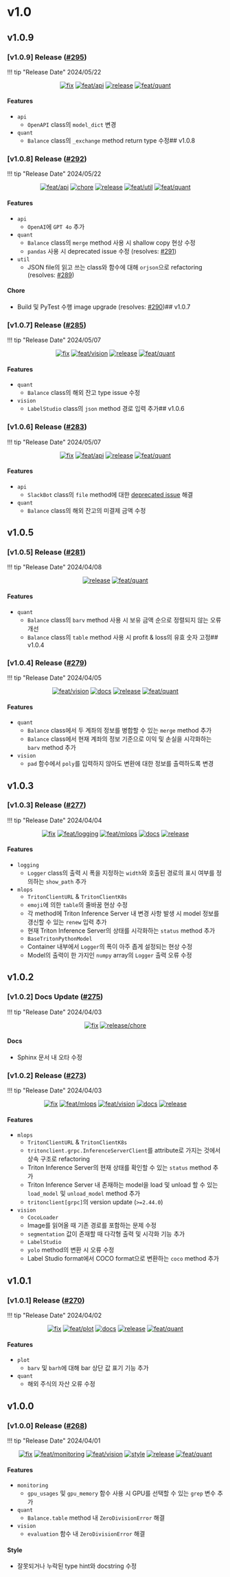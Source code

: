 # v1.0



## v1.0.9

<h3>[v1.0.9] Release (<a href=https://github.com/Zerohertz/zerohertzLib/pull/295>#295</a>)</h3>

!!! tip "Release Date"
    2024/05/22

<p align="center">
<a href="https://github.com/Zerohertz/zerohertzLib/pulls?q=is:pr label:fix"><img src="https://img.shields.io/badge/fix-d73a4a?style=flat-square&logo=github" alt="fix"/></a>
<a href="https://github.com/Zerohertz/zerohertzLib/pulls?q=is:pr label:feat/api"><img src="https://img.shields.io/badge/feat/api-541B9A?style=flat-square&logo=github" alt="feat/api"/></a>
<a href="https://github.com/Zerohertz/zerohertzLib/pulls?q=is:pr label:release"><img src="https://img.shields.io/badge/release-00FF00?style=flat-square&logo=github" alt="release"/></a>
<a href="https://github.com/Zerohertz/zerohertzLib/pulls?q=is:pr label:feat/quant"><img src="https://img.shields.io/badge/feat/quant-ededed?style=flat-square&logo=github" alt="feat/quant"/></a>
</p>


<h4>Features</h4>

+ `api`
    + `OpenAPI` class의 `model_dict` 변경
+ `quant`
    + `Balance` class의 `_exchange` method return type 수정## v1.0.8

<h3>[v1.0.8] Release (<a href=https://github.com/Zerohertz/zerohertzLib/pull/292>#292</a>)</h3>

!!! tip "Release Date"
    2024/05/22

<p align="center">
<a href="https://github.com/Zerohertz/zerohertzLib/pulls?q=is:pr label:feat/api"><img src="https://img.shields.io/badge/feat/api-541B9A?style=flat-square&logo=github" alt="feat/api"/></a>
<a href="https://github.com/Zerohertz/zerohertzLib/pulls?q=is:pr label:chore"><img src="https://img.shields.io/badge/chore-fef2c0?style=flat-square&logo=github" alt="chore"/></a>
<a href="https://github.com/Zerohertz/zerohertzLib/pulls?q=is:pr label:release"><img src="https://img.shields.io/badge/release-00FF00?style=flat-square&logo=github" alt="release"/></a>
<a href="https://github.com/Zerohertz/zerohertzLib/pulls?q=is:pr label:feat/util"><img src="https://img.shields.io/badge/feat/util-DEBEAA?style=flat-square&logo=github" alt="feat/util"/></a>
<a href="https://github.com/Zerohertz/zerohertzLib/pulls?q=is:pr label:feat/quant"><img src="https://img.shields.io/badge/feat/quant-ededed?style=flat-square&logo=github" alt="feat/quant"/></a>
</p>


<h4>Features</h4>

+ `api`
    + `OpenAI`에 `GPT 4o` 추가
+ `quant`
    + `Balance` class의 `merge` method 사용 시 shallow copy 현상 수정
    + `pandas` 사용 시 deprecated issue 수정 (resolves: <a href="https://github.com/Zerohertz/zerohertzLib/issues/291">#291</a>)
+ `util`
    + JSON file의 읽고 쓰는 class와 함수에 대해 `orjson`으로 refactoring (resolves: <a href="https://github.com/Zerohertz/zerohertzLib/issues/289">#289</a>)

<h4>Chore</h4>

+ Build 및 PyTest 수행 image upgrade (resolves: <a href="https://github.com/Zerohertz/zerohertzLib/issues/290">#290</a>)## v1.0.7

<h3>[v1.0.7] Release (<a href=https://github.com/Zerohertz/zerohertzLib/pull/285>#285</a>)</h3>

!!! tip "Release Date"
    2024/05/07

<p align="center">
<a href="https://github.com/Zerohertz/zerohertzLib/pulls?q=is:pr label:fix"><img src="https://img.shields.io/badge/fix-d73a4a?style=flat-square&logo=github" alt="fix"/></a>
<a href="https://github.com/Zerohertz/zerohertzLib/pulls?q=is:pr label:feat/vision"><img src="https://img.shields.io/badge/feat/vision-D1F9CB?style=flat-square&logo=github" alt="feat/vision"/></a>
<a href="https://github.com/Zerohertz/zerohertzLib/pulls?q=is:pr label:release"><img src="https://img.shields.io/badge/release-00FF00?style=flat-square&logo=github" alt="release"/></a>
<a href="https://github.com/Zerohertz/zerohertzLib/pulls?q=is:pr label:feat/quant"><img src="https://img.shields.io/badge/feat/quant-ededed?style=flat-square&logo=github" alt="feat/quant"/></a>
</p>


<h4>Features</h4>

+ `quant`
    + `Balance` class의 해외 잔고 type issue 수정
+ `vision`
    + `LabelStudio` class의 `json` method 경로 입력 추가## v1.0.6

<h3>[v1.0.6] Release (<a href=https://github.com/Zerohertz/zerohertzLib/pull/283>#283</a>)</h3>

!!! tip "Release Date"
    2024/05/07

<p align="center">
<a href="https://github.com/Zerohertz/zerohertzLib/pulls?q=is:pr label:fix"><img src="https://img.shields.io/badge/fix-d73a4a?style=flat-square&logo=github" alt="fix"/></a>
<a href="https://github.com/Zerohertz/zerohertzLib/pulls?q=is:pr label:feat/api"><img src="https://img.shields.io/badge/feat/api-541B9A?style=flat-square&logo=github" alt="feat/api"/></a>
<a href="https://github.com/Zerohertz/zerohertzLib/pulls?q=is:pr label:release"><img src="https://img.shields.io/badge/release-00FF00?style=flat-square&logo=github" alt="release"/></a>
<a href="https://github.com/Zerohertz/zerohertzLib/pulls?q=is:pr label:feat/quant"><img src="https://img.shields.io/badge/feat/quant-ededed?style=flat-square&logo=github" alt="feat/quant"/></a>
</p>


<h4>Features</h4>

+ `api`
    + `SlackBot` class의 `file` method에 대한 [deprecated issue](https://api.slack.com/methods/files.upload#markdown) 해결
+ `quant`
    + `Balance` class의 해외 잔고의 미결제 금액 수정
## v1.0.5

<h3>[v1.0.5] Release (<a href=https://github.com/Zerohertz/zerohertzLib/pull/281>#281</a>)</h3>

!!! tip "Release Date"
    2024/04/08

<p align="center">
<a href="https://github.com/Zerohertz/zerohertzLib/pulls?q=is:pr label:release"><img src="https://img.shields.io/badge/release-00FF00?style=flat-square&logo=github" alt="release"/></a>
<a href="https://github.com/Zerohertz/zerohertzLib/pulls?q=is:pr label:feat/quant"><img src="https://img.shields.io/badge/feat/quant-ededed?style=flat-square&logo=github" alt="feat/quant"/></a>
</p>


<h4>Features</h4>

+ `quant`
    + `Balance` class의 `barv` method 사용 시 보유 금액 순으로 정렬되지 않는 오류 개선
    + `Balance` class의 `table` method 사용 시 profit & loss의 유효 숫자 고정## v1.0.4

<h3>[v1.0.4] Release (<a href=https://github.com/Zerohertz/zerohertzLib/pull/279>#279</a>)</h3>

!!! tip "Release Date"
    2024/04/05

<p align="center">
<a href="https://github.com/Zerohertz/zerohertzLib/pulls?q=is:pr label:feat/vision"><img src="https://img.shields.io/badge/feat/vision-D1F9CB?style=flat-square&logo=github" alt="feat/vision"/></a>
<a href="https://github.com/Zerohertz/zerohertzLib/pulls?q=is:pr label:docs"><img src="https://img.shields.io/badge/docs-E1B40A?style=flat-square&logo=github" alt="docs"/></a>
<a href="https://github.com/Zerohertz/zerohertzLib/pulls?q=is:pr label:release"><img src="https://img.shields.io/badge/release-00FF00?style=flat-square&logo=github" alt="release"/></a>
<a href="https://github.com/Zerohertz/zerohertzLib/pulls?q=is:pr label:feat/quant"><img src="https://img.shields.io/badge/feat/quant-ededed?style=flat-square&logo=github" alt="feat/quant"/></a>
</p>


<h4>Features</h4>

+ `quant`
    + `Balance` class에서 두 계좌의 정보를 병합할 수 있는 `merge` method 추가
    + `Balance` class에서 현재 계좌의 정보 기준으로 이익 및 손실을 시각화하는 `barv` method 추가
+ `vision`
    + `pad` 함수에서 `poly`를 입력하지 않아도 변환에 대한 정보를 출력하도록 변경
## v1.0.3

<h3>[v1.0.3] Release (<a href=https://github.com/Zerohertz/zerohertzLib/pull/277>#277</a>)</h3>

!!! tip "Release Date"
    2024/04/04

<p align="center">
<a href="https://github.com/Zerohertz/zerohertzLib/pulls?q=is:pr label:fix"><img src="https://img.shields.io/badge/fix-d73a4a?style=flat-square&logo=github" alt="fix"/></a>
<a href="https://github.com/Zerohertz/zerohertzLib/pulls?q=is:pr label:feat/logging"><img src="https://img.shields.io/badge/feat/logging-477A5E?style=flat-square&logo=github" alt="feat/logging"/></a>
<a href="https://github.com/Zerohertz/zerohertzLib/pulls?q=is:pr label:feat/mlops"><img src="https://img.shields.io/badge/feat/mlops-EE5D2A?style=flat-square&logo=github" alt="feat/mlops"/></a>
<a href="https://github.com/Zerohertz/zerohertzLib/pulls?q=is:pr label:docs"><img src="https://img.shields.io/badge/docs-E1B40A?style=flat-square&logo=github" alt="docs"/></a>
<a href="https://github.com/Zerohertz/zerohertzLib/pulls?q=is:pr label:release"><img src="https://img.shields.io/badge/release-00FF00?style=flat-square&logo=github" alt="release"/></a>
</p>


<h4>Features</h4>

+ `logging`
    + `Logger` class의 출력 시 폭을 지정하는 `width`와 호출된 경로의 표시 여부를 정의하는 `show_path` 추가
+ `mlops`
    + `TritonClientURL` & `TritonClientK8s`
    + `emoji`에 의한 `table`의 줄바꿈 현상 수정
    + 각 method에 Triton Inference Server 내 변경 사항 발생 시 model 정보를 갱신할 수 있는 `renew` 입력 추가
    + 현재 Triton Inference Server의 상태를 시각화하는 `status` method 추가
    + `BaseTritonPythonModel`
    + Container 내부에서 `Logger`의 폭이 아주 좁게 설정되는 현상 수정
    + Model의 출력이 한 가지인 `numpy` array의 `Logger` 출력 오류 수정
## v1.0.2

<h3>[v1.0.2] Docs Update (<a href=https://github.com/Zerohertz/zerohertzLib/pull/275>#275</a>)</h3>

!!! tip "Release Date"
    2024/04/03

<p align="center">
<a href="https://github.com/Zerohertz/zerohertzLib/pulls?q=is:pr label:fix"><img src="https://img.shields.io/badge/fix-d73a4a?style=flat-square&logo=github" alt="fix"/></a>
<a href="https://github.com/Zerohertz/zerohertzLib/pulls?q=is:pr label:release/chore"><img src="https://img.shields.io/badge/release/chore-22FD7F?style=flat-square&logo=github" alt="release/chore"/></a>
</p>


<h4>Docs</h4>

+ Sphinx 문서 내 오타 수정


<h3>[v1.0.2] Release (<a href=https://github.com/Zerohertz/zerohertzLib/pull/273>#273</a>)</h3>

!!! tip "Release Date"
    2024/04/03

<p align="center">
<a href="https://github.com/Zerohertz/zerohertzLib/pulls?q=is:pr label:fix"><img src="https://img.shields.io/badge/fix-d73a4a?style=flat-square&logo=github" alt="fix"/></a>
<a href="https://github.com/Zerohertz/zerohertzLib/pulls?q=is:pr label:feat/mlops"><img src="https://img.shields.io/badge/feat/mlops-EE5D2A?style=flat-square&logo=github" alt="feat/mlops"/></a>
<a href="https://github.com/Zerohertz/zerohertzLib/pulls?q=is:pr label:feat/vision"><img src="https://img.shields.io/badge/feat/vision-D1F9CB?style=flat-square&logo=github" alt="feat/vision"/></a>
<a href="https://github.com/Zerohertz/zerohertzLib/pulls?q=is:pr label:docs"><img src="https://img.shields.io/badge/docs-E1B40A?style=flat-square&logo=github" alt="docs"/></a>
<a href="https://github.com/Zerohertz/zerohertzLib/pulls?q=is:pr label:release"><img src="https://img.shields.io/badge/release-00FF00?style=flat-square&logo=github" alt="release"/></a>
</p>


<h4>Features</h4>

+ `mlops`
    + `TritonClientURL` & `TritonClientK8s`
    + `tritonclient.grpc.InferenceServerClient`를 attribute로 가지는 것에서 상속 구조로 refactoring
    + Triton Inference Server의 현재 상태를 확인할 수 있는 `status` method 추가
    + Triton Inference Server 내 존재하는 model을 load 및 unload 할 수 있는 `load_model` 및 `unload_model` method 추가
    + `tritonclient[grpc]`의 version update (`>=2.44.0`)
+ `vision`
    + `CocoLoader`
    + Image를 읽어올 때 기존 경로를 포함하는 문제 수정
    + `segmentation` 값이 존재할 때 다각형 출력 및 시각화 기능 추가
    + `LabelStudio`
    + `yolo` method의 변환 시 오류 수정
    + Label Studio format에서 COCO format으로 변환하는 `coco` method 추가
## v1.0.1

<h3>[v1.0.1] Release (<a href=https://github.com/Zerohertz/zerohertzLib/pull/270>#270</a>)</h3>

!!! tip "Release Date"
    2024/04/02

<p align="center">
<a href="https://github.com/Zerohertz/zerohertzLib/pulls?q=is:pr label:fix"><img src="https://img.shields.io/badge/fix-d73a4a?style=flat-square&logo=github" alt="fix"/></a>
<a href="https://github.com/Zerohertz/zerohertzLib/pulls?q=is:pr label:feat/plot"><img src="https://img.shields.io/badge/feat/plot-968B14?style=flat-square&logo=github" alt="feat/plot"/></a>
<a href="https://github.com/Zerohertz/zerohertzLib/pulls?q=is:pr label:docs"><img src="https://img.shields.io/badge/docs-E1B40A?style=flat-square&logo=github" alt="docs"/></a>
<a href="https://github.com/Zerohertz/zerohertzLib/pulls?q=is:pr label:release"><img src="https://img.shields.io/badge/release-00FF00?style=flat-square&logo=github" alt="release"/></a>
<a href="https://github.com/Zerohertz/zerohertzLib/pulls?q=is:pr label:feat/quant"><img src="https://img.shields.io/badge/feat/quant-ededed?style=flat-square&logo=github" alt="feat/quant"/></a>
</p>


<h4>Features</h4>

+ `plot`
    + `barv` 및 `barh`에 대해 bar 상단 값 표기 기능 추가
+ `quant`
    + 해외 주식의 자산 오류 수정
## v1.0.0

<h3>[v1.0.0] Release (<a href=https://github.com/Zerohertz/zerohertzLib/pull/268>#268</a>)</h3>

!!! tip "Release Date"
    2024/04/01

<p align="center">
<a href="https://github.com/Zerohertz/zerohertzLib/pulls?q=is:pr label:fix"><img src="https://img.shields.io/badge/fix-d73a4a?style=flat-square&logo=github" alt="fix"/></a>
<a href="https://github.com/Zerohertz/zerohertzLib/pulls?q=is:pr label:feat/monitoring"><img src="https://img.shields.io/badge/feat/monitoring-31395C?style=flat-square&logo=github" alt="feat/monitoring"/></a>
<a href="https://github.com/Zerohertz/zerohertzLib/pulls?q=is:pr label:feat/vision"><img src="https://img.shields.io/badge/feat/vision-D1F9CB?style=flat-square&logo=github" alt="feat/vision"/></a>
<a href="https://github.com/Zerohertz/zerohertzLib/pulls?q=is:pr label:style"><img src="https://img.shields.io/badge/style-03A17F?style=flat-square&logo=github" alt="style"/></a>
<a href="https://github.com/Zerohertz/zerohertzLib/pulls?q=is:pr label:release"><img src="https://img.shields.io/badge/release-00FF00?style=flat-square&logo=github" alt="release"/></a>
<a href="https://github.com/Zerohertz/zerohertzLib/pulls?q=is:pr label:feat/quant"><img src="https://img.shields.io/badge/feat/quant-ededed?style=flat-square&logo=github" alt="feat/quant"/></a>
</p>


<h4>Features</h4>

+ `monitoring`
    + `gpu_usages` 및 `gpu_memory` 함수 사용 시 GPU를 선택할 수 있는 `grep` 변수 추가
+ `quant`
    + `Balance.table` method 내 `ZeroDivisionError` 해결
+ `vision`
    + `evaluation` 함수 내 `ZeroDivisionError` 해결

<h4>Style</h4>

+ 잘못되거나 누락된 type hint와 docstring 수정

